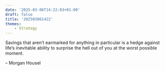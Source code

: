```yaml
---
date: '2025-03-06T14:22:03+01:00'
draft: false
title: '202503061422'
themes:
    - Strategy
---
```


Savings that aren’t earmarked for anything in particular is a hedge against life’s inevitable ability to surprise the
hell out of you at the worst possible moment.

– Morgan Housel
